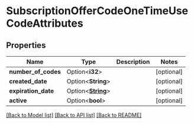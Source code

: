 # SubscriptionOfferCodeOneTimeUseCodeAttributes

## Properties

Name | Type | Description | Notes
------------ | ------------- | ------------- | -------------
**number_of_codes** | Option<**i32**> |  | [optional]
**created_date** | Option<**String**> |  | [optional]
**expiration_date** | Option<[**String**](string.md)> |  | [optional]
**active** | Option<**bool**> |  | [optional]

[[Back to Model list]](../README.md#documentation-for-models) [[Back to API list]](../README.md#documentation-for-api-endpoints) [[Back to README]](../README.md)


